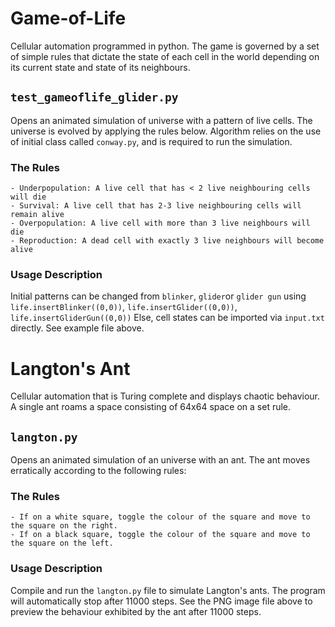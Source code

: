 # Game-of-Life
Cellular automation programmed in python. The game is governed by a set of simple rules that dictate the state of each cell in the world depending on its current state and state of its neighbours.


## `test_gameoflife_glider.py`
Opens an animated simulation of universe with a pattern of live cells. The universe is evolved by applying the rules below.
Algorithm relies on the use of initial class called `conway.py`, and is required to run the simulation.

### The Rules
```
- Underpopulation: A live cell that has < 2 live neighbouring cells will die
- Survival: A live cell that has 2-3 live neighbouring cells will remain alive
- Overpopulation: A live cell with more than 3 live neighbours will die
- Reproduction: A dead cell with exactly 3 live neighbours will become alive
```

### Usage Description
Initial patterns can be changed from `blinker`, `glider`or `glider gun` using `life.insertBlinker((0,0))`, `life.insertGlider((0,0))`, `life.insertGliderGun((0,0))` 
Else, cell states can be imported via `input.txt` directly. See example file above.


# Langton's Ant
Cellular automation that is Turing complete and displays chaotic behaviour. A single ant roams a space consisting of 64x64 space on a set rule.

## `langton.py`
Opens an animated simulation of an universe with an ant. The ant moves erratically according to the following rules:

### The Rules
```
- If on a white square, toggle the colour of the square and move to the square on the right.
- If on a black square, toggle the colour of the square and move to the square on the left.
```

### Usage Description
Compile and run the `langton.py` file to simulate Langton's ants. The program will automatically stop after 11000 steps. See the PNG image file above to preview the behaviour exhibited by the ant after 11000 steps.



